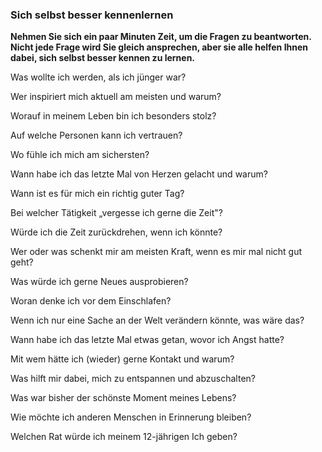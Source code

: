 ### Sich selbst besser kennenlernen

**Nehmen Sie sich ein paar Minuten Zeit, um die Fragen zu beantworten.
Nicht jede Frage wird Sie gleich ansprechen, aber sie alle helfen Ihnen
dabei, sich selbst besser kennen zu lernen.**

Was wollte ich werden, als ich jünger war?

Wer inspiriert mich aktuell am meisten und warum?

Worauf in meinem Leben bin ich besonders stolz?

Auf welche Personen kann ich vertrauen?

Wo fühle ich mich am sichersten?

Wann habe ich das letzte Mal von Herzen gelacht und warum?

Wann ist es für mich ein richtig guter Tag?

Bei welcher Tätigkeit „vergesse ich gerne die Zeit"?

Würde ich die Zeit zurückdrehen, wenn ich könnte?

Wer oder was schenkt mir am meisten Kraft, wenn es mir mal nicht gut
geht?

Was würde ich gerne Neues ausprobieren?

Woran denke ich vor dem Einschlafen?

Wenn ich nur eine Sache an der Welt verändern könnte, was wäre das?

Wann habe ich das letzte Mal etwas getan, wovor ich Angst hatte?

Mit wem hätte ich (wieder) gerne Kontakt und warum?

Was hilft mir dabei, mich zu entspannen und abzuschalten?

Was war bisher der schönste Moment meines Lebens?

Wie möchte ich anderen Menschen in Erinnerung bleiben?

Welchen Rat würde ich meinem 12-jährigen Ich geben?
